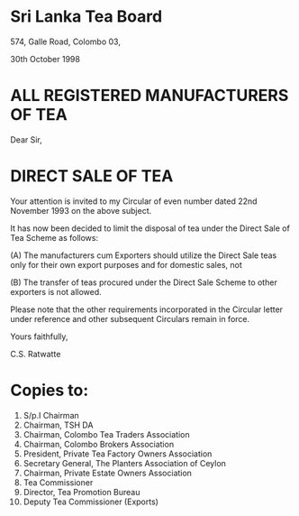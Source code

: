 # Sri Lanka Tea Board

574, Galle Road, Colombo 03,

30th October 1998

# ALL REGISTERED MANUFACTURERS OF TEA

Dear Sir,

# DIRECT SALE OF TEA

Your attention is invited to my Circular of even number dated 22nd November 1993 on the above subject.

It has now been decided to limit the disposal of tea under the Direct Sale of Tea Scheme as follows:

(A) The manufacturers cum Exporters should utilize the Direct Sale teas only for their own export purposes and for domestic sales, not

(B) The transfer of teas procured under the Direct Sale Scheme to other exporters is not allowed.

Please note that the other requirements incorporated in the Circular letter under reference and other subsequent Circulars remain in force.

Yours faithfully,

C.S. Ratwatte

# Copies to:

1. S/p.I Chairman
2. Chairman, TSH DA
3. Chairman, Colombo Tea Traders Association
4. Chairman, Colombo Brokers Association
5. President, Private Tea Factory Owners Association
6. Secretary General, The Planters Association of Ceylon
7. Chairman, Private Estate Owners Association
8. Tea Commissioner
9. Director, Tea Promotion Bureau
10. Deputy Tea Commissioner (Exports)